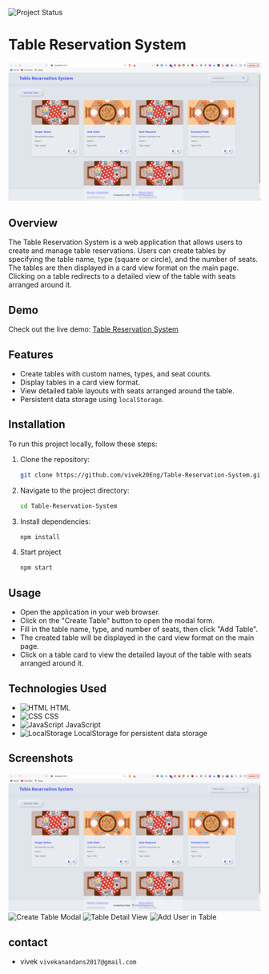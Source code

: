 ![Project Status](https://img.shields.io/badge/Status-In%20Progress-yellow)

# Table Reservation System

![Table Reservation System](screenshoots/1.png) 

## Overview

The Table Reservation System is a web application that allows users to create and manage table reservations. Users can create tables by specifying the table name, type (square or circle), and the number of seats. The tables are then displayed in a card view format on the main page. Clicking on a table redirects to a detailed view of the table with seats arranged around it.

## Demo

Check out the live demo: [Table Reservation System](https://table-reservation-system.vercel.app/)

## Features

- Create tables with custom names, types, and seat counts.
- Display tables in a card view format.
- View detailed table layouts with seats arranged around the table.
- Persistent data storage using `localStorage`.


## Installation

To run this project locally, follow these steps:

1. Clone the repository:
   ```bash
   git clone https://github.com/vivek20Eng/Table-Reservation-System.git
2. Navigate to the project directory:
    ```bash
    cd Table-Reservation-System
    ```
3. Install dependencies:
    ```bash
    npm install
    ```
4. Start project
    ```bash
    npm start 
    ```

## Usage
- Open the application in your web browser.
- Click on the "Create Table" button to open the modal form.
- Fill in the table name, type, and number of seats, then click "Add Table".
- The created table will be displayed in the card view format on the main page.
- Click on a table card to view the detailed layout of the table with seats arranged around it.

## Technologies Used

- <img src="https://cdn.jsdelivr.net/npm/programming-languages-logos/src/html/html.png" height="20px" alt="HTML"> HTML
- <img src="https://cdn.jsdelivr.net/npm/programming-languages-logos/src/css/css.png" height="20px" alt="CSS"> CSS
- <img src="https://cdn.jsdelivr.net/npm/programming-languages-logos/src/javascript/javascript.png" height="20px" alt="JavaScript"> JavaScript
- <img src="https://cdn.jsdelivr.net/npm/programming-languages-logos/src/javascript/javascript.png" height="20px" alt="LocalStorage"> LocalStorage for persistent data storage

## Screenshots

![Main Page](screenshoots/1.png)
![Create Table Modal](screenshoots/2.png)
![Table Detail View](screenshoots/3.png)
![Add User in Table](screenshoots/4.png)

## contact
- vivek
`vivekanandans2017@gmail.com`
